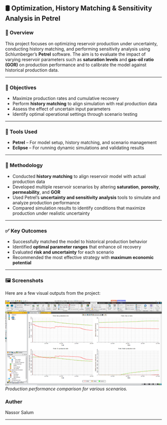 ## 🛢️ Optimization, History Matching & Sensitivity Analysis in Petrel

### 📌 Overview
This project focuses on optimizing reservoir production under uncertainty, conducting history matching, and performing sensitivity analysis using Schlumberger’s **Petrel** software. The aim is to evaluate the impact of varying reservoir parameters such as **saturation levels** and **gas-oil ratio (GOR)** on production performance and to calibrate the model against historical production data.

---

### 🎯 Objectives
- Maximize production rates and cumulative recovery  
- Perform **history matching** to align simulation with real production data  
- Assess the effect of uncertain input parameters  
- Identify optimal operational settings through scenario testing  

---

### 🧰 Tools Used
- **Petrel** – For model setup, history matching, and scenario management  
- **Eclipse** – For running dynamic simulations and validating results  

---

### 🔬 Methodology
- Conducted **history matching** to align reservoir model with actual production data  
- Developed multiple reservoir scenarios by altering **saturation**, **porosity**, **permeability**, and **GOR**  
- Used Petrel’s **uncertainty and sensitivity analysis** tools to simulate and analyze production performance  
- Compared simulation results to identify conditions that maximize production under realistic uncertainty  

---

### ✅ Key Outcomes
- Successfully matched the model to historical production behavior  
- Identified **optimal parameter ranges** that enhance oil recovery  
- Evaluated **risk and uncertainty** for each scenario  
- Recommended the most effective strategy with **maximum economic potential**  

---

### 🖼️ Screenshots
Here are a few visual outputs from the project:

![Petrel Screenshot](https://github.com/Nassor-Salum/optimization-under-uncertainty-petrel/blob/main/image%20(1).png?raw=true)
*Production performance comparison for various scenarios.*

### Auther 
 Nassor Salum

---

